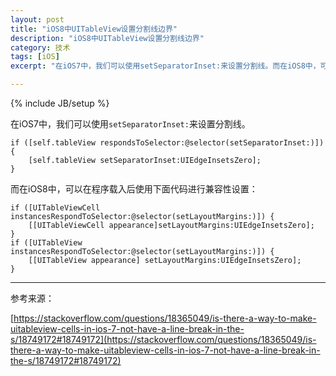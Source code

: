 ```yaml
---
layout: post
title: "iOS8中UITableView设置分割线边界"
description: "iOS8中UITableView设置分割线边界"
category: 技术
tags: [iOS]
excerpt: "在iOS7中，我们可以使用setSeparatorInset:来设置分割线。而在iOS8中，可以在程序载入后使用下面代码进行兼容性设置："

---
```

{% include JB/setup %}

在iOS7中，我们可以使用`setSeparatorInset:`来设置分割线。

```
if ([self.tableView respondsToSelector:@selector(setSeparatorInset:)]) {
    [self.tableView setSeparatorInset:UIEdgeInsetsZero];
}
```

而在iOS8中，可以在程序载入后使用下面代码进行兼容性设置：

```
if ([UITableViewCell instancesRespondToSelector:@selector(setLayoutMargins:)]) {
    [[UITableViewCell appearance]setLayoutMargins:UIEdgeInsetsZero];
}
if ([UITableView instancesRespondToSelector:@selector(setLayoutMargins:)]) {
    [[UITableView appearance] setLayoutMargins:UIEdgeInsetsZero];
}
```

----

参考来源：

[https://stackoverflow.com/questions/18365049/is-there-a-way-to-make-uitableview-cells-in-ios-7-not-have-a-line-break-in-the-s/18749172#18749172](https://stackoverflow.com/questions/18365049/is-there-a-way-to-make-uitableview-cells-in-ios-7-not-have-a-line-break-in-the-s/18749172#18749172)

